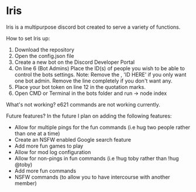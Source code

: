 # Iris
Iris is a multipurpose discord bot created to serve a variety of functions. 

How to set Iris up:
1) Download the repository
2) Open the config.json file
3) Create a new bot on the Discord Developer Portal
4) On line 6 (Bot Admins) Place the ID(s) of people you wish to be able to control the bots settings. 
	Note: Remove the , 'ID HERE' if you only want one bot admin. Remove the line completely if you don't want any.
5) Place your bot token on line 12 in the quotation marks.
6) Open CMD or Terminal in the bots folder and run ->    node index


What's not working?
e621 commands are not working currently.

Future features?
In the future I plan on adding the following features:
   - Allow for multiple pings for the fun commands (i.e hug two people rather than one at a time)
   - Create an NSFW enabled Google search feature
   - Add more fun games to play
   - Allow for mod log configuration
   - Allow for non-pings in fun commands (i.e !hug toby rather than !hug @toby)
   - Add more fun commands
   - NSFW commands (to allow you to have intercourse with another member)
        
